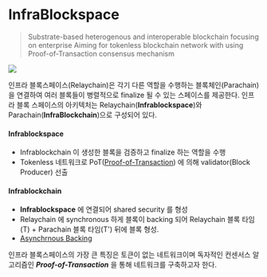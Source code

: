 # InfraBlockspace
 
> Substrate-based heterogenous and interoperable blockchain focusing on enterprise
> Aiming for tokenless blockchain network with using Proof-of-Transaction consensus mechanism 

![](https://i.imgur.com/L5ekohW.jpg)


인프라 블록스페이스(Relaychain)은 각기 다른 역할을 수행하는 블록체인(Parachain)을 연결하여 여러 블록들이 병렬적으로 finalize 될 수 있는 스페이스를 제공한다. 인프라 블록 스페이스의 아키텍처는 Relaychain(**Infrablockspace**)와 Parachain(**InfraBlockchain**)으로 구성되어 있다. 

#### Infrablockspace
- Infrablockchain 이 생성한 블록을 검증하고 finalize 하는 역할을 수행
- Tokenless 네트워크로 PoT([Proof-of-Transaction](https://hackmd.io/NE01Kwp5QD29eQn4J8dXtA?view#Proof-of-Transaction)) 에 의해 validator(Block Producer) 선출

#### Infrablockchain
- **Infrablockspace** 에 연결되어 shared security 를 형성
- Relaychain 에 synchronous 하게 블록이 backing 되어 Relaychain 블록 타임(T) + Parachain 블록 타임(T') 뒤에 블록 형성.
- [Asynchrnous Backing](https://github.com/paritytech/polkadot/issues/3779)

인프라 블록스페이스의 가장 큰 특징은 토큰이 없는 네트워크이며 독자적인 컨센서스 알고리즘인 ***Proof-of-Transaction*** 을 통해 네트워크를 구축하고자 한다.
